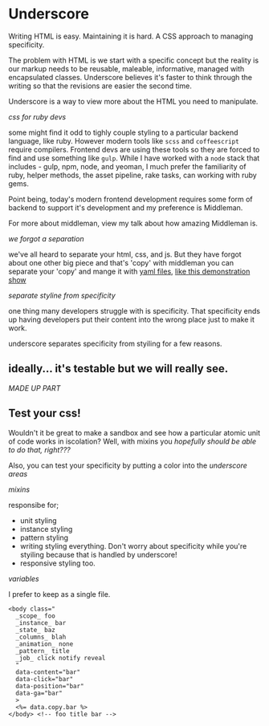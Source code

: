# Underscore

Writing HTML is easy. Maintaining it is hard.
A CSS approach to managing specificity.

The problem with HTML is we start with a specific concept but the reality is our markup needs to be reusable, maleable, informative, managed with encapsulated classes. Underscore believes it's faster to think through the writing so that the revisions are easier the second time.

Underscore is a way to view more about the HTML you need to manipulate.

_css for ruby devs_

some might find it odd to tighly couple styling to a particular backend language, like ruby. However modern tools like `scss` and `coffeescript` require compilers. Frontend devs are using these tools so they are forced to find and use something like `gulp`. While I have worked with a `node` stack that includes - gulp, npm, node, and yeoman, I much prefer the familiarity of ruby, helper methods, the asset pipeline, rake tasks, can working with ruby gems.

Point being, today's modern frontend development requires some form of backend to support it's development and my preference is Middleman.

For more about middleman, view my talk about how amazing Middleman is.

_we forgot a separation_

we've all heard to separate your html, css, and js. But they have forgot about one other big piece and that's 'copy' with middleman you can separate your 'copy' and mange it with [yaml files](), [like this demonstration show]()

_separate styline from specificity_

one thing many developers struggle with is specificity. That specificity ends up having developers put their content into the wrong place just to make it work.

underscore separates specificity from styiling for a few reasons.

## ideally... it's testable but we will really see.

_MADE UP PART_

## Test your css!

Wouldn't it be great to make a sandbox and see how a particular atomic unit of code works in iscolation?
Well, with mixins you _hopefully should be able to do that, right???_

Also, you can test your specificity by putting a color into the _underscore areas_

_mixins_

responsibe for;

- unit styling
- instance styling
- pattern styling
- writing styling everything. Don't worry about specificity while you're styiling because that is handled by underscore!
- responsive styling too.

_variables_

I prefer to keep as a single file.

```
<body class="
  _scope_ foo
  _instance_ bar
  _state_ baz
  _columns_ blah
  _animation_ none
  _pattern_ title
  _job_ click notify reveal
  "
  data-content="bar"
  data-click="bar"
  data-position="bar"
  data-ga="bar"
  >
  <%= data.copy.bar %>
</body> <!-- foo title bar -->
```
